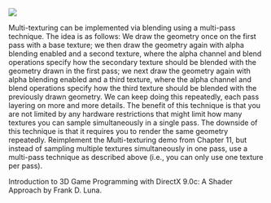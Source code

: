 [![](http://img.youtube.com/vi/uIwqCpoC478/0.jpg)](http://www.youtube.com/watch?v=uIwqCpoC478 "Chapter 12 - Exercise 3 - Multi Pass Multi Texturing")

Multi-texturing can be implemented via blending using a multi-pass technique. The idea is as follows: We draw the geometry once on the first pass
with a base texture; we then draw the geometry again with alpha blending enabled and a second texture, where the alpha channel and blend
operations specify how the secondary texture should be blended with the geometry drawn in the first pass; we next draw the geometry again with
alpha blending enabled and a third texture, where the alpha channel and blend operations specify how the third texture should be blended with the
previously drawn geometry. We can keep doing this repeatedly, each pass layering on more and more details. The benefit of this technique is that
you are not limited by any hardware restrictions that might limit how many textures you can sample simultaneously in a single pass. The downside
of this technique is that it requires you to render the same geometry repeatedly.
Reimplement the Multi-texturing demo from Chapter 11, but instead of sampling multiple textures simultaneously in one pass, use a multi-pass
technique as described above (i.e., you can only use one texture per pass).

Introduction to 3D Game Programming with DirectX 9.0c: A Shader Approach by Frank D. Luna.
